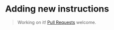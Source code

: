 # Adding new instructions

> Working on it! [Pull
> Requests](https://github.com/condense9/teal-lang) welcome.
